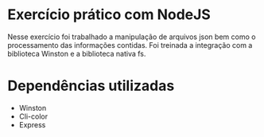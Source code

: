 # Exercício prático com NodeJS

Nesse exercício foi trabalhado a manipulação de arquivos json bem como o processamento das informações contidas. 
Foi treinada a integração com a biblioteca Winston e a biblioteca nativa fs. 

# Dependências utilizadas
  - Winston
  - Cli-color
  - Express
 
